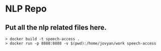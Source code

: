 # NLP Repo

## Put all the nlp related files here.

```
> docker build -t speech-access . 
> docker run -p 8888:8888 -v $(pwd):/home/jovyan/work speech-access

```